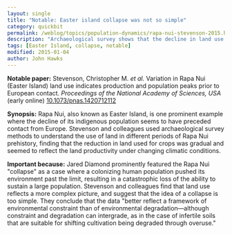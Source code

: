 ```yaml
---
layout: single
title: "Notable: Easter island collapse was not so simple"
category: quickbit
permalink: /weblog/topics/population-dynamics/rapa-nui-stevenson-2015.html
description: "Archaeological survey shows that the decline in land use preceded European contact but did not mark a sudden event ."
tags: [Easter Island, collapse, notable]
modified: 2015-01-04
author: John Hawks
---
```


**Notable paper:** Stevenson, Christopher M. _et al._ Variation in Rapa Nui (Easter Island) land use indicates production and population peaks priorto European contact. _Proceedings of the National Academy of Sciences, USA_ (early online) <a href="http://dx.doi.org/10.1073/pnas.1420712112">10.1073/pnas.1420712112</a>

**Synopsis:** Rapa Nui, also known as Easter Island, is one prominent example where the decline of its indigenous population seems to have preceded contact from Europe. Stevenson and colleagues used archaeological survey methods to understand the use of land in different periods of Rapa Nui prehistory, finding that the reduction in land used for crops was gradual and seemed to reflect the land productivity under changing climatic conditions.

**Important because:** Jared Diamond prominently featured the Rapa Nui "collapse" as a case where a colonizing human population pushed its environment past the limit, resulting in a catastrophic loss of the ability to sustain a large population. Stevenson and colleagues find that land use reflects a more complex picture, and suggest that the idea of a collapse is too simple. They conclude that the data "better reflect a framework of environmental constraint than of environmental degradation—although constraint and degradation can intergrade, as in the case of infertile soils that are suitable for shifting cultivation being degraded through overuse."

